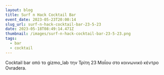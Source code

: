 ```yaml
---
layout: blog
title: Surf n Hack Cocktail Bar
event_date: 2023-05-23T20:00:14
slug_url: surf-n-hack-cocktail-bar-23-5-23
date: 2023-05-18T08:49:14.471Z
thumbnail: /images/surf-n-hack-cocktail-bar-23-5-23.png
tags:
  - bar
  - cocktail
---
```

Cocktail bar από το gizmo_lab την Τρίτη 23 Μαΐου στο κοινωνικό κέντρο Ovradera.